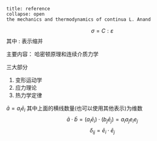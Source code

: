 
`````ad-seealso
title: reference 
collapse: open
the mechanics and thermodynamics of continua L. Anand

`````

$$\sigma = C:\varepsilon$$
其中 : 表示缩并

主要内容： 哈密顿原理和连续介质力学

三大部分
1. 变形运动学
2. 应力理论 
3. 热力学定律

$\bar{a} = a_i \bar{e}_i$
其中上面的横线数量(也可以使用其他表示)为维数
$$\bar{a} \cdot \bar{b} = (a_i \bar{e}_i) \cdot  (b_j \bar{e}_j) = a_i a_j e_i e_j$$
$$\delta_{ij} = \bar{e}_i \cdot \bar{e}_j$$
